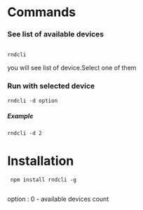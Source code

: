 # Commands

### See list of available devices

``` 

rndcli

```
you will see list of device.Select one of them


### Run  with  selected device

``` 
rndcli -d option

```
##### Example

``` 
rndcli -d 2

```

# Installation

``` 
 npm install rndcli -g
 
```


option : 0 - available devices count

